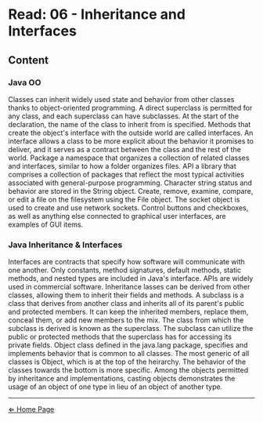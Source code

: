 # Read: 06 - Inheritance and Interfaces

## Content

### Java OO

Classes can inherit widely used state and behavior from other classes thanks to object-oriented programming. A direct superclass is permitted for any class, and each superclass can have subclasses. At the start of the declaration, the name of the class to inherit from is specified. Methods that create the object's interface with the outside world are called interfaces. An interface allows a class to be more explicit about the behavior it promises to deliver, and it serves as a contract between the class and the rest of the world. Package a namespace that organizes a collection of related classes and interfaces, similar to how a folder organizes files. API a library that comprises a collection of packages that reflect the most typical activities associated with general-purpose programming. Character string status and behavior are stored in the String object. Create, remove, examine, compare, or edit a file on the filesystem using the File object. The socket object is used to create and use network sockets. Control buttons and checkboxes, as well as anything else connected to graphical user interfaces, are examples of GUI items.

### Java Inheritance & Interfaces

Interfaces are contracts that specify how software will communicate with one another. Only constants, method signatures, default methods, static methods, and nested types are included in Java's interface. APIs are widely used in commercial software.  Inheritance lasses can be derived from other classes, allowing them to inherit their fields and methods. A subclass is a class that derives from another class and inherits all of its parent's public and protected members. It can keep the inherited members, replace them, conceal them, or add new members to the mix. The class from which the subclass is derived is known as the superclass. The subclass can utilize the public or protected methods that the superclass has for accessing its private fields. Object class  defined in the java.lang package, specifies and implements behavior that is common to all classes. The most generic of all classes is Object, which is at the top of the heirarchy. The behavior of the classes towards the bottom is more specific. Among the objects permitted by inheritance and implementations, casting objects demonstrates the usage of an object of one type in lieu of an object of another type.

***

[⇐ Home Page](../../README.md)
